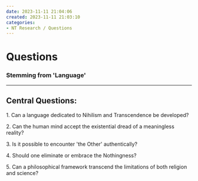 ```yaml
---
date: 2023-11-11 21:04:06
created: 2023-11-11 21:03:10
categories:
- NT Research / Questions
---
```


# Questions 

### Stemming from 'Language'

* * *

  

## Central Questions:

1\. Can a language dedicated to Nihilism and Transcendence be developed?

2\. Can the human mind accept the existential dread of a meaningless reality?

3\. Is it possible to encounter 'the Other' authentically?

4\. Should one eliminate or embrace the Nothingness?

5\. Can a philosophical framework transcend the limitations of both religion and science?